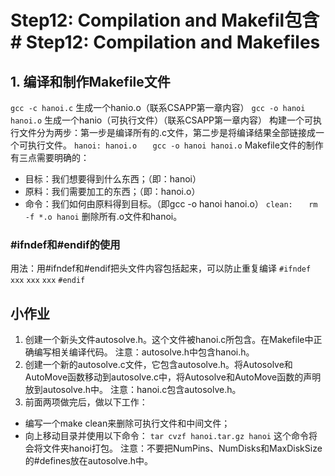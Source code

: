 # Step12: Compilation and Makefil包含# Step12: Compilation and Makefiles
## 1. 编译和制作Makefile文件
`gcc -c hanoi.c`
生成一个hanio.o（联系CSAPP第一章内容）
`gcc -o hanoi hanoi.o`
生成一个hanio（可执行文件）（联系CSAPP第一章内容）
构建一个可执行文件分为两步：第一步是编译所有的.c文件，第二步是将编译结果全部链接成一个可执行文件。
`hanoi:	hanoi.o`
`	gcc -o hanoi hanoi.o`
Makefile文件的制作有三点需要明确的：
- 目标：我们想要得到什么东西；（即：hanoi）
- 原料：我们需要加工的东西；（即：hanoi.o）
- 命令：我们如何由原料得到目标。（即gcc -o hanoi hanoi.o）
`clean:`
`	rm -f *.o hanoi`
删除所有.o文件和hanoi。
### #ifndef和#endif的使用
用法：用#ifndef和#endif把头文件内容包括起来，可以防止重复编译
`#ifndef xxx`
`xxx`
`xxx`
`#endif`
## 小作业
1. 创建一个新头文件autosolve.h。这个文件被hanoi.c所包含。在Makefile中正确编写相关编译代码。
注意：autosolve.h中包含hanoi.h。
2. 创建一个新的autosolve.c文件，它包含autosolve.h。将Autosolve和AutoMove函数移动到autosolve.c中，将Autosolve和AutoMove函数的声明放到autosolve.h中。
注意：hanoi.c包含autosolve.h。
3. 前面两项做完后，做以下工作：
- 编写一个make clean来删除可执行文件和中间文件；
- 向上移动目录并使用以下命令：
`tar cvzf hanoi.tar.gz hanoi`
这个命令将会将文件夹hanoi打包。
注意：不要把NumPins、NumDisks和MaxDiskSize的#defines放在autosolve.h中。